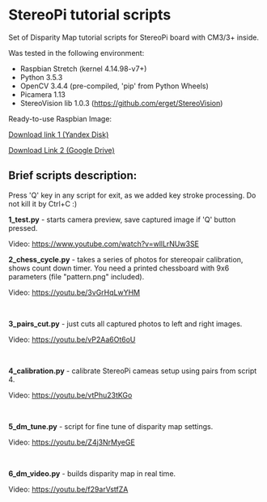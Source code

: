 StereoPi tutorial scripts
===========

Set of Disparity Map tutorial scripts for StereoPi board with CM3/3+ inside.

Was tested in the following environment:
* Raspbian Stretch (kernel 4.14.98-v7+)
* Python 3.5.3 
* OpenCV 3.4.4 (pre-compiled, 'pip' from Python Wheels)
* Picamera 1.13
* StereoVision lib 1.0.3 (https://github.com/erget/StereoVision)

Ready-to-use Raspbian Image:

[Download link 1 (Yandex Disk)](https://yadi.sk/d/LmtW1J71t3q99A)

[Download Link 2 (Google Drive)](https://drive.google.com/file/d/15XxYGlfiBkPsNS3JAnE5JViCgBtPzfSX/view?usp=sharing)


## Brief scripts description:

Press 'Q' key in any script for exit, as we added key stroke processing. Do not kill it by Ctrl+C :) 

<b>1_test.py</b> - starts camera preview, save captured image if 'Q' button pressed.

Video: https://www.youtube.com/watch?v=wllLrNUw3SE
<br>

<b>2_chess_cycle.py</b> - takes a series of photos for stereopair calibration, shows count
down timer. You need a printed chessboard with 9x6 parameters (file "pattern.png" included).

Video: https://youtu.be/3vGrHqLwYHM

<br>

<b>3_pairs_cut.py</b> - just cuts all captured photos to left and right images.<br>

Video: https://youtu.be/vP2Aa6Ot6oU

<br>

<b>4_calibration.py</b> - calibrate StereoPi cameas setup using pairs from script 4.

Video: https://youtu.be/vtPhu23tKGo

<br>


<b>5_dm_tune.py</b> - script for fine tune of disparity map settings.<br>

Video: https://youtu.be/Z4j3NrMyeGE

<br>

<b>6_dm_video.py</b> - builds disparity map in real time.<br>

Video: https://youtu.be/f29arVstfZA

<br>


